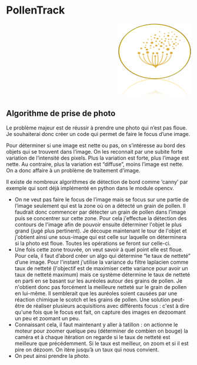 # PollenTrack

<div style="text-align: right;">
    <img src="image/Logo_Pollentrack.png" alt="Description de l'image" width="200" height="200">
</div>

## Algorithme de prise de photo
Le problème majeur est de réussir à prendre une photo qui n’est pas floue. Je souhaiterai donc créer un code qui permet de faire le focus d’une image. 

Pour déterminer si une image est nette ou pas, on s’intéresse au bord des objets qui se trouvent dans l’image. On les reconnait par une subite forte variation de l’intensité des pixels. Plus la variation est forte, plus l’image est nette. Au contraire, plus la variation est “diffuse”, moins l’image est nette. On a donc affaire à un problème de traitement d’image.

Il existe de nombreux algorithmes de détection de bord comme ‘canny’ par exemple qui sont déjà implémenté en python dans le module opencv.

- On ne veut pas faire le focus de l’image mais se focus sur une partie de l’image seulement qui est la zone où on a détecté un grain de pollen.
Il faudrait donc commencer par détecter un grain de pollen dans l’image puis se concentrer sur cette zone. Pour cela j'effectue la détection des contours de l'image afin de pouvoir ensuite déterminer l'objet le plus grand (jugé plus pertinent). Je découpe maintenant le tour de l'objet et j'obtient ainsi une sous-image qui est celle sur laquelle on déterminera si la photo est floue. Toutes les opérations se feront sur celle-ci.
- Une fois cette zone trouvée, on veut savoir à quel point elle est floue. Pour cela, il faut d’abord créer un algo qui détermine “le taux de netteté” d’une image. Pour l'instant j'utilise la variance du filtre laplacien comme taux de netteté (l'objectif est de maximiser cette variance pour avoir un taux de netteté maximum) mais ce système détermine le taux de netteté en parti en se basant sur les auréoles autour des grains de pollen. Je n'obtient donc pas forcément la meilleure netteté sur le grain de pollen en lui-même. Il semblerait que les auréoles soient causées par une réaction chimique le scotch et les grains de pollen. Une solution peut-être de réaliser plusieurs acquisitions avec différents focus : c'est à dire qu'une fois que le focus est fait, on capture des images en dezoomant un peu et zoomant un peu.
- Connaissant cela, il faut maintenant y aller à tatillon : on actionne le moteur pour zoomer quelque peu (déterminer de combien on bouge) la caméra et à chaque itération on regarde si le taux de netteté est meilleure que précédemment. Si le taux est meilleur, on zoom et si il est pire on dézoom. On itère jusqu’à un taux qui nous convient.
- On peut ainsi prendre la photo.